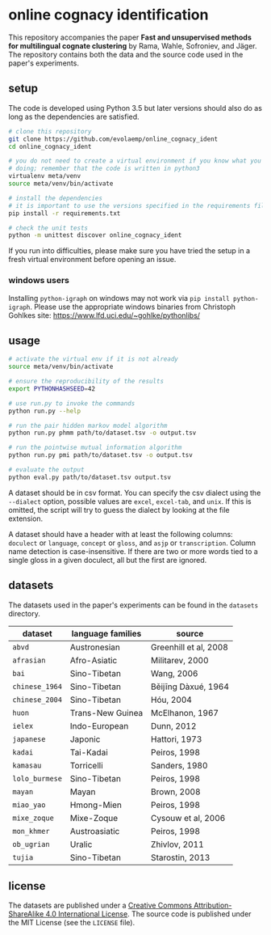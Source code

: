 # online cognacy identification

This repository accompanies the paper **Fast and unsupervised methods for
multilingual cognate clustering** by Rama, Wahle, Sofroniev, and Jäger. The
repository contains both the data and the source code used in the paper's
experiments.


## setup

The code is developed using Python 3.5 but later versions should also do as long
as the dependencies are satisfied.

```bash
# clone this repository
git clone https://github.com/evolaemp/online_cognacy_ident
cd online_cognacy_ident

# you do not need to create a virtual environment if you know what you are
# doing; remember that the code is written in python3
virtualenv meta/venv
source meta/venv/bin/activate

# install the dependencies
# it is important to use the versions specified in the requirements file
pip install -r requirements.txt

# check the unit tests
python -m unittest discover online_cognacy_ident
```

If you run into difficulties, please make sure you have tried the setup in a
fresh virtual environment before opening an issue.

### windows users

Installing `python-igraph` on windows may not work via `pip install python-igraph`.
Please use the appropriate windows binaries from Christoph Gohlkes site:
https://www.lfd.uci.edu/~gohlke/pythonlibs/


## usage

```bash
# activate the virtual env if it is not already
source meta/venv/bin/activate

# ensure the reproducibility of the results
export PYTHONHASHSEED=42

# use run.py to invoke the commands
python run.py --help

# run the pair hidden markov model algorithm
python run.py phmm path/to/dataset.tsv -o output.tsv

# run the pointwise mutual information algorithm
python run.py pmi path/to/dataset.tsv -o output.tsv

# evaluate the output
python eval.py path/to/dataset.tsv output.tsv
```

A dataset should be in csv format. You can specify the csv dialect using the
`--dialect` option, possible values are `excel`, `excel-tab`, and `unix`. If
this is omitted, the script will try to guess the dialect by looking at the file
extension.

A dataset should have a header with at least the following columns: `doculect`
or `language`, `concept` or `gloss`, and `asjp` or `transcription`. Column name
detection is case-insensitive. If there are two or more words tied to a single
gloss in a given doculect, all but the first are ignored.


## datasets

The datasets used in the paper's experiments can be found in the `datasets`
directory.

| dataset            | language families        | source                    |
|--------------------|--------------------------|---------------------------|
| `abvd`             | Austronesian             | Greenhill et al, 2008     |
| `afrasian`         | Afro-Asiatic             | Militarev, 2000           |
| `bai`              | Sino-Tibetan             | Wang, 2006                |
| `chinese_1964`     | Sino-Tibetan             | Běijīng Dàxué, 1964       |
| `chinese_2004`     | Sino-Tibetan             | Hóu, 2004                 |
| `huon`             | Trans-New Guinea         | McElhanon, 1967           |
| `ielex`            | Indo-European            | Dunn, 2012                |
| `japanese`         | Japonic                  | Hattori, 1973             |
| `kadai`            | Tai-Kadai                | Peiros, 1998              |
| `kamasau`          | Torricelli               | Sanders, 1980             |
| `lolo_burmese`     | Sino-Tibetan             | Peiros, 1998              |
| `mayan`            | Mayan                    | Brown, 2008               |
| `miao_yao`         | Hmong-Mien               | Peiros, 1998              |
| `mixe_zoque`       | Mixe-Zoque               | Cysouw et al, 2006        |
| `mon_khmer`        | Austroasiatic            | Peiros, 1998              |
| `ob_ugrian`        | Uralic                   | Zhivlov, 2011             |
| `tujia`            | Sino-Tibetan             | Starostin, 2013           |


## license

The datasets are published under a [Creative Commons Attribution-ShareAlike 4.0
International License](https://creativecommons.org/licenses/by-sa/4.0/). The
source code is published under the MIT License (see the `LICENSE` file).
